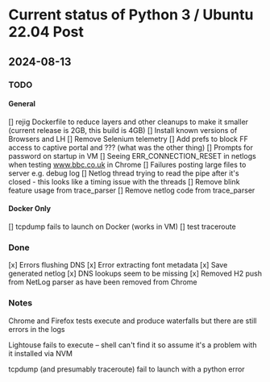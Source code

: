 # Current status of Python 3 / Ubuntu 22.04 Post

## 2024-08-13

### TODO

#### General

[] rejig Dockerfile to reduce layers and other cleanups to make it smaller (current release is 2GB, this build is 4GB)
[] Install known versions of Browsers and LH
[] Remove Selenium telemetry
[] Add prefs to block FF access to captive portal and ??? (what was the other thing)
[] Prompts for password on startup in VM
[] Seeing ERR_CONNECTION_RESET in netlogs when testing www.bbc.co.uk in Chrome
[] Failures posting large files to server e.g. debug log
[] Netlog thread trying to read the pipe after it's closed - this looks like a timing issue with the threads
[] Remove blink feature usage from trace_parser
[] Remove netlog code from trace_parser 



#### Docker Only
[] tcpdump fails to launch on Docker (works in VM)
[] test traceroute

### Done
[x] Errors flushing DNS
[x] Error extracting font metadata
[x] Save generated netlog
[x] DNS lookups seem to be missing
[x] Removed H2 push from NetLog parser as have been removed from Chrome

### Notes

Chrome and Firefox tests execute and produce waterfalls but there are still errors in the logs

Lightouse fails to execute – shell can't find it so assume it's a problem with it installed via NVM

tcpdump (and presumably traceroute) fail to launch with a python error


